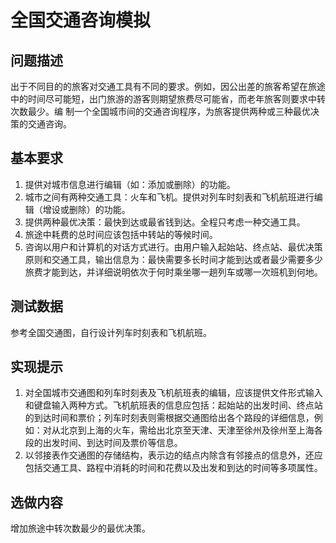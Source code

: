 # 全国交通咨询模拟

## 问题描述

出于不同目的的旅客对交通工具有不同的要求。例如，因公出差的旅客希望在旅途中的时间尽可能短，出门旅游的游客则期望旅费尽可能省，而老年旅客则要求中转次数最少。编
制一个全国城市间的交通咨询程序，为旅客提供两种或三种最优决策的交通咨询。

## 基本要求

1. 提供对城市信息进行编辑（如：添加或删除）的功能。
2. 城市之间有两种交通工具：火车和飞机。提供对列车时刻表和飞机航班进行编辑（增设或删除）的功能。
3. 提供两种最优决策：最快到达或最省钱到达。全程只考虑一种交通工具。
4. 旅途中耗费的总时间应该包括中转站的等候时间。
5. 咨询以用户和计算机的对话方式进行。由用户输入起始站、终点站、最优决策原则和交通工具，输出信息为：最快需要多长时间才能到达或者最少需要多少旅费才能到达，并详细说明依次于何时乘坐哪一趟列车或哪一次班机到何地。

## 测试数据

参考全国交通图，自行设计列车时刻表和飞机航班。

## 实现提示

1. 对全国城市交通图和列车时刻表及飞机航班表的编辑，应该提供文件形式输入和键盘输入两种方式。飞机航班表的信息应包括：起始站的出发时间、终点站的到达时间和票价；列车时刻表则需根据交通图给出各个路段的详细信息，例如：对从北京到上海的火车，需给出北京至天津、天津至徐州及徐州至上海各段的出发时间、到达时间及票价等信息。
2. 以邻接表作交通图的存储结构，表示边的结点内除含有邻接点的信息外，还应包括交通工具、路程中消耗的时间和花费以及出发和到达的时间等多项属性。

## 选做内容

增加旅途中转次数最少的最优决策。